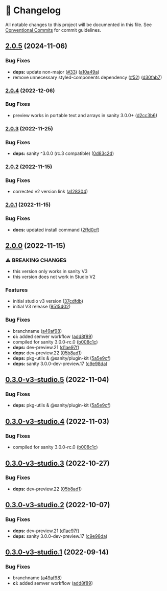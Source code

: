 <!-- markdownlint-disable --><!-- textlint-disable -->

# 📓 Changelog

All notable changes to this project will be documented in this file. See
[Conventional Commits](https://conventionalcommits.org) for commit guidelines.

## [2.0.5](https://github.com/sanity-io/latex-input/compare/v2.0.4...v2.0.5) (2024-11-06)

### Bug Fixes

- **deps:** update non-major ([#33](https://github.com/sanity-io/latex-input/issues/33)) ([a10a49a](https://github.com/sanity-io/latex-input/commit/a10a49aed83ad132cb41c9907b06a042089e4115))
- remove unnecessary styled-components dependency ([#52](https://github.com/sanity-io/latex-input/issues/52)) ([d30fab7](https://github.com/sanity-io/latex-input/commit/d30fab745ac44bb5eafc6df20ffdc1093d1739fd))

### [2.0.4](https://github.com/sanity-io/latex-input/compare/v2.0.3...v2.0.4) (2022-12-06)

### Bug Fixes

- preview works in portable text and arrays in sanity 3.0.0+ ([d2cc3b6](https://github.com/sanity-io/latex-input/commit/d2cc3b6cf1bc54fbfa0fe9ee3f68dec231161e62))

### [2.0.3](https://github.com/sanity-io/latex-input/compare/v2.0.2...v2.0.3) (2022-11-25)

### Bug Fixes

- **deps:** sanity ^3.0.0 (rc.3 compatible) ([0d83c2d](https://github.com/sanity-io/latex-input/commit/0d83c2dba3e709aa2c7762a17cb0b0f153dfe69c))

### [2.0.2](https://github.com/sanity-io/latex-input/compare/v2.0.1...v2.0.2) (2022-11-15)

### Bug Fixes

- corrected v2 version link ([a128304](https://github.com/sanity-io/latex-input/commit/a128304d186195fd31c6d3dfb8584a54ce3dde0f))

### [2.0.1](https://github.com/sanity-io/latex-input/compare/v2.0.0...v2.0.1) (2022-11-15)

### Bug Fixes

- **docs:** updated install command ([2ffd0cf](https://github.com/sanity-io/latex-input/commit/2ffd0cf32c384f430ea743fd6f088c076568f6d7))

## [2.0.0](https://github.com/sanity-io/latex-input/compare/v1.0.0...v2.0.0) (2022-11-15)

### ⚠ BREAKING CHANGES

- this version only works in sanity V3
- this version does not work in Studio V2

### Features

- initial studio v3 version ([37cdfdb](https://github.com/sanity-io/latex-input/commit/37cdfdbe97be334b1b1c8fb731f90aa410b92c31))
- initial V3 release ([9515402](https://github.com/sanity-io/latex-input/commit/9515402b182c741575f27021e434030f50326646))

### Bug Fixes

- branchname ([a49af98](https://github.com/sanity-io/latex-input/commit/a49af983a6118a318ac563165fd695f937df2de2))
- **ci:** added semver workflow ([add8f89](https://github.com/sanity-io/latex-input/commit/add8f89d61eb89df3fc4d0fb6b9c826b2961688e))
- compiled for sanity 3.0.0-rc.0 ([b008c1c](https://github.com/sanity-io/latex-input/commit/b008c1cbc2e77dd28c4fd3ea6cfc9a1202cef726))
- **deps:** dev-preview.21 ([d1ae97f](https://github.com/sanity-io/latex-input/commit/d1ae97f1ca23e2d72e7e8a45c7286c974199b8b2))
- **deps:** dev-preview.22 ([05b8ad1](https://github.com/sanity-io/latex-input/commit/05b8ad10c3fafc2e0b04b9f55159896f7999f763))
- **deps:** pkg-utils & @sanity/plugin-kit ([5a5e9cf](https://github.com/sanity-io/latex-input/commit/5a5e9cf4d157fbde51e2cd2657e8feccf53ff1c4))
- **deps:** sanity 3.0.0-dev-preview.17 ([c9e98da](https://github.com/sanity-io/latex-input/commit/c9e98da53bf37d0a38164371b8f6176da54c5b6f))

## [0.3.0-v3-studio.5](https://github.com/sanity-io/latex-input/compare/v0.3.0-v3-studio.4...v0.3.0-v3-studio.5) (2022-11-04)

### Bug Fixes

- **deps:** pkg-utils & @sanity/plugin-kit ([5a5e9cf](https://github.com/sanity-io/latex-input/commit/5a5e9cf4d157fbde51e2cd2657e8feccf53ff1c4))

## [0.3.0-v3-studio.4](https://github.com/sanity-io/latex-input/compare/v0.3.0-v3-studio.3...v0.3.0-v3-studio.4) (2022-11-03)

### Bug Fixes

- compiled for sanity 3.0.0-rc.0 ([b008c1c](https://github.com/sanity-io/latex-input/commit/b008c1cbc2e77dd28c4fd3ea6cfc9a1202cef726))

## [0.3.0-v3-studio.3](https://github.com/sanity-io/latex-input/compare/v0.3.0-v3-studio.2...v0.3.0-v3-studio.3) (2022-10-27)

### Bug Fixes

- **deps:** dev-preview.22 ([05b8ad1](https://github.com/sanity-io/latex-input/commit/05b8ad10c3fafc2e0b04b9f55159896f7999f763))

## [0.3.0-v3-studio.2](https://github.com/sanity-io/latex-input/compare/v0.3.0-v3-studio.1...v0.3.0-v3-studio.2) (2022-10-07)

### Bug Fixes

- **deps:** dev-preview.21 ([d1ae97f](https://github.com/sanity-io/latex-input/commit/d1ae97f1ca23e2d72e7e8a45c7286c974199b8b2))
- **deps:** sanity 3.0.0-dev-preview.17 ([c9e98da](https://github.com/sanity-io/latex-input/commit/c9e98da53bf37d0a38164371b8f6176da54c5b6f))

## [0.3.0-v3-studio.1](https://github.com/sanity-io/latex-input/compare/v0.3.0-v3-studio.0...v0.3.0-v3-studio.1) (2022-09-14)

### Bug Fixes

- branchname ([a49af98](https://github.com/sanity-io/latex-input/commit/a49af983a6118a318ac563165fd695f937df2de2))
- **ci:** added semver workflow ([add8f89](https://github.com/sanity-io/latex-input/commit/add8f89d61eb89df3fc4d0fb6b9c826b2961688e))
